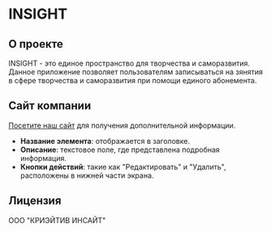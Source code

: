 # INSIGHT

## О проекте

INSIGHT - это единое пространство для творчества и саморазвития. Данное приложение позволяет пользователям записываться на зянятия в сфере творчества и саморазвития при помощи единого абонемента. 

## Сайт компании
[Посетите наш сайт](https://insight-app.ru) для получения дополнительной информации.

- **Название элемента**: отображается в заголовке.
- **Описание**: текстовое поле, где представлена подробная информация.
- **Кнопки действий**: такие как "Редактировать" и "Удалить", расположены в нижней части экрана.

## Лицензия

ООО "КРИЭЙТИВ ИНСАЙТ"
